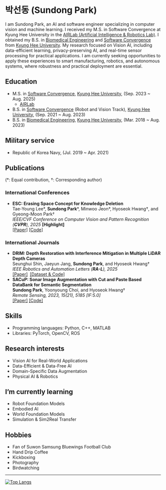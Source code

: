 # 박선동 (Sundong Park)
I am Sundong Park, an AI and software engineer specializing in computer vision and machine learning.
I received my M.S. in Software Convergence at Kyung Hee University in the [AIRLab (Artificial Intelligence & Robotics Lab)](http://airlab.khu.ac.kr).
I obtained my B.S. in [Biomedical Engineering](http://bme.khu.ac.kr) and [Software Convergence](http://swcon.khu.ac.kr) from [Kyung Hee University](https://www.khu.ac.kr).
My research focused on Vision AI, including data-efficient learning, privacy-preserving AI, and real-time sensor processing for practical applications.
I am currently seeking opportunities to apply these experiences to smart manufacturing, robotics, and autonomous systems, where robustness and practical deployment are essential.
## Education
- M.S. in [Software Convergence](http://swcon.khu.ac.kr), [Kyung Hee University](https://www.khu.ac.kr), (Sep. 2023 ~ Aug. 2025)
  - [AIRLab](http://airlab.khu.ac.kr)
- B.S. in [Software Convergence](http://swcon.khu.ac.kr) (Robot and Vision Track), [Kyung Hee University](https://www.khu.ac.kr), (Sep. 2021 ~ Aug. 2023)
- B.S. in [Biomedical Engineering](http://bme.khu.ac.kr), [Kyung Hee University](https://www.khu.ac.kr), (Mar. 2018 ~ Aug. 2023)
## Military service
- Republic of Korea Navy, (Jul. 2019 ~ Apr. 2021)
## Publications
(\*: Equal contribution, †: Corresponding author)
### International Conferences
- **ESC: Erasing Space Concept for Knowledge Deletion**  
  Tae-Young Lee*, **Sundong Park***, Minwoo Jeon*, Hyoseok Hwang†, and Gyeong-Moon Park†  
  *IEEE/CVF Conference on Computer Vision and Pattern Recognition (**CVPR**), 2025* **[Highlight]**  
  [[Paper]](https://arxiv.org/abs/2504.02199) [[Code]](http://github.com/KU-VGI/ESC)
### International Journals
- **DRIM: Depth Restoration with Interference Mitigation in Multiple LiDAR Depth Cameras**  
  Seunghui Shin, Jaeyun Jang, **Sundong Park**, and Hyoseok Hwang†  
  *IEEE Robotics and Automation Letters (**RA-L**), 2025*  
  [[Paper]](https://ieeexplore.ieee.org/document/11197899) [[Dataset & Code]](https://sites.google.com/view/drim-dataset)  
- **SACuP: Sonar Image Augmentation with Cut and Paste Based DataBank for Semantic Segmentation**  
  **Sundong Park**, Yoonyoung Choi, and Hyoseok Hwang†  
  *Remote Sensing, 2023, 15(21), 5185 [IF:5.0]*  
  [[Paper]](https://doi.org/10.3390/rs15215185) [[Code]](https://github.com/AIRLABkhu/SACuP)
## Skills
- Programming languages: Python, C++, MATLAB
- Libraries: PyTorch, OpenCV, ROS
## Research interests
- Vision AI for Real-World Applications
- Data-Efficient & Data-Free AI
- Domain-Specific Data Augmentation
- Physical AI & Robotics
## I’m currently learning
- Robot Foundation Models
- Embodied AI
- World Foundation Models
- Simulation & Sim2Real Transfer
## Hobbies
- Fan of Suwon Samsung Bluewings Football Club
- Hand Drip Coffee
- Kickboxing
- Photography
- Birdwatching
---
[![Top Langs](https://github-readme-stats.vercel.app/api/top-langs/?username=sundongpark&langs_count=3&layout=compact&theme=default&exclude_repo=sundongpark.github.io)](https://github.com/sundongpark/sundongpark)


<!--
**sundongpark/sundongpark** is a ✨ _special_ ✨ repository because its `README.md` (this file) appears on your GitHub profile.
[![Github Stats](https://github-readme-stats.vercel.app/api?username=sundongpark&show_icons=true)](https://github.com/sundongpark/sundongpark)
Here are some ideas to get you started:

- 🔭 I’m currently working on ...
- 🌱 I’m currently learning ...
- 👯 I’m looking to collaborate on ...
- 🤔 I’m looking for help with ...
- 💬 Ask me about ...
- 📫 How to reach me: ...
- 😄 Pronouns: ...
- ⚡ Fun fact: ...
-->
